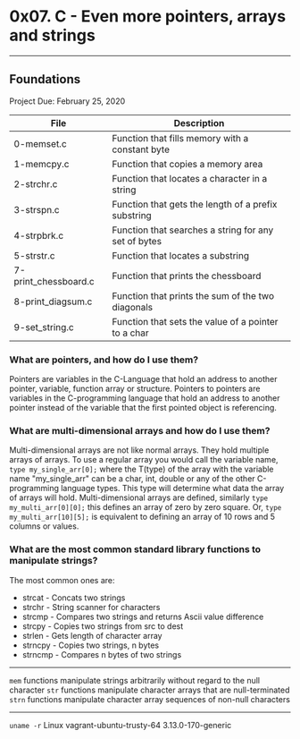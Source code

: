# 0x07. C - Even more pointers, arrays and strings
---
## Foundations 
Project Due: February 25, 2020

| File | Description |
| --- | --- |
| 0-memset.c | Function that fills memory with a constant byte |
| 1-memcpy.c | Function that copies a memory area |
| 2-strchr.c | Function that locates a character in a string |
| 3-strspn.c | Function that gets the length of a prefix substring |
| 4-strpbrk.c | Function that searches a string for any set of bytes |
| 5-strstr.c | Function that locates a substring |
| 7-print_chessboard.c | Function that prints the chessboard |
| 8-print_diagsum.c | Function that prints the sum of the two diagonals |
| 9-set_string.c | Function that sets the value of a pointer to a char |

### What are pointers, and how do I use them?
Pointers are variables in the C-Language that hold an address to another pointer, variable, function array or structure. Pointers to pointers are variables in the C-programming language that hold an address to another pointer instead of the variable that the first pointed object is referencing.

### What are multi-dimensional arrays and how do I use them?
Multi-dimensional arrays are not like normal arrays. They hold multiple arrays of arrays. To use a regular array you would call the variable name, `type my_single_arr[0];` where the T(type) of the array with the variable name "my_single_arr" can be a char, int, double or any of the other C-programming language types. This type will determine what data the array of arrays will hold. Multi-dimensional arrays are defined, similarly `type my_multi_arr[0][0];` this defines an array of zero by zero square. Or, `type my_multi_arr[10][5];` is equivalent to defining an array of 10 rows and 5 columns or values.

### What are the most common standard library functions to manipulate strings?
The most common ones are:  
* strcat - Concats two strings
* strchr - String scanner for characters
* strcmp - Compares two strings and returns Ascii value difference
* strcpy - Copies two strings from src to dest
* strlen - Gets length of character array
* strncpy - Copies two strings, n bytes
* strncmp - Compares n bytes of two strings  
---
`mem` functions manipulate strings arbitrarily without regard to the null character
`str` functions manipulate character arrays that are null-terminated
`strn` functions manipulate character array sequences of non-null characters  

---
```uname -r```
Linux vagrant-ubuntu-trusty-64 3.13.0-170-generic
